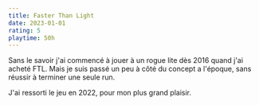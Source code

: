 ```yaml
---
title: Faster Than Light
date: 2023-01-01
rating: 5
playtime: 50h
---
```


Sans le savoir j'ai commencé à jouer à un rogue lite dès 2016 quand j'ai acheté FTL. Mais je suis passé un peu à côté du concept a l'époque, sans réussir à terminer une seule run.

J'ai ressorti le jeu en 2022, pour mon plus grand plaisir.
